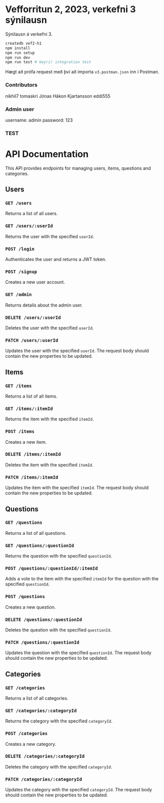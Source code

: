 # Vefforritun 2, 2023, verkefni 3 sýnilausn

Sýnilausn á verkefni 3.

```bash
createdb vef2-h1
npm install
npm run setup
npm run dev
npm run test # keyrir integration test
```

Hægt að prófa request með því að importa `v3.postman.json` inn í Postman.

### Contributors

nikhil7
tomaskri
Jónas Hákon Kjartansson
eddi555

### Admin user

username: admin
password: 123

### TEST

# API Documentation

This API provides endpoints for managing users, items, questions and categories.

## Users

### `GET /users`

Returns a list of all users.

### `GET /users/:userId`

Returns the user with the specified `userId`.

### `POST /login`

Authenticates the user and returns a JWT token.

### `POST /signup`

Creates a new user account.

### `GET /admin`

Returns details about the admin user.

### `DELETE /users/:userId`

Deletes the user with the specified `userId`.

### `PATCH /users/:userId`

Updates the user with the specified `userId`. The request body should contain the new properties to be updated.

## Items

### `GET /items`

Returns a list of all items.

### `GET /items/:itemId`

Returns the item with the specified `itemId`.

### `POST /items`

Creates a new item.

### `DELETE /items/:itemId`

Deletes the item with the specified `itemId`.

### `PATCH /items/:itemId`

Updates the item with the specified `itemId`. The request body should contain the new properties to be updated.

## Questions

### `GET /questions`

Returns a list of all questions.

### `GET /questions/:questionId`

Returns the question with the specified `questionId`.

### `POST /questions/:questionId/:itemId`

Adds a vote to the item with the specified `itemId` for the question with the specified `questionId`.

### `POST /questions`

Creates a new question.

### `DELETE /questions/:questionId`

Deletes the question with the specified `questionId`.

### `PATCH /questions/:questionId`

Updates the question with the specified `questionId`. The request body should contain the new properties to be updated.

## Categories

### `GET /categories`

Returns a list of all categories.

### `GET /categories/:categoryId`

Returns the category with the specified `categoryId`.

### `POST /categories`

Creates a new category.

### `DELETE /categories/:categoryId`

Deletes the category with the specified `categoryId`.

### `PATCH /categories/:categoryId`

Updates the category with the specified `categoryId`. The request body should contain the new properties to be updated.

